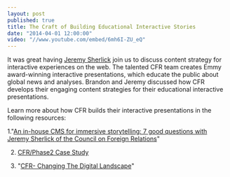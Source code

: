 ```yaml
---
layout: post
published: true
title: The Craft of Building Educational Interactive Stories
date: "2014-04-01 12:00:00"
video: "//www.youtube.com/embed/6mh6I-ZU_eQ"
---
```


It was great having [Jeremy Sherlick](http://www.cfr.org/experts/world/jeremy-sherlick/b12974) join us to discuss content strategy for interactive experiences on the web. The talented CFR team creates Emmy award-winning interactive presentations, which educate the public about global news and analyses. Brandon and Jeremy discussed how CFR develops their engaging content strategies for their educational interactive presentations. 

Learn more about how CFR builds their interactive presentations in the following resources:

1."[An in-house CMS for immersive storytelling: 7 good questions with Jeremy Sherlick of the Council on Foreign Relations](http://bit.ly/1dLbJg0)"

2. [CFR/Phase2 Case Study](http://www.phase2technology.com/client/council-on-foreign-relations/)

2. "[CFR- Changing The Digital Landscape](http://www.phase2technology.com/blog/council-on-foreign-relations-leading-the-way-with-in-house-interactive-publishing-tools/)"